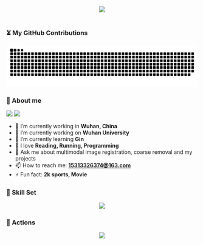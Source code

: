 <!-- 欢迎的图片 -->
<div align="center" ><img order-radius="100px" src="https://media.giphy.com/media/dzaUX7CAG0Ihi/giphy.gif"/></div>
<br>

### ⏳ My GitHub Contributions
<!-- 贪吃蛇代码贡献图 -->
<div align="center"><img src="https://raw.githubusercontent.com/AndrewAndHelen/AndrewAndHelen/master/assets/github-contribution-grid-snake.svg" /></div>

### 🙋 About me
<div style="display: inline-block;"><img src="https://github-readme-stats.vercel.app/api?username=AndrewAndHelen&show_icons=true&bg_color=00000000" /></div>
<div style="display: inline-block;"><img src="https://github-profile-trophy.vercel.app/?username=AndrewAndHelen&show_icons=true&bg_color=00000000" /></div>

- 👯 I’m currently working in **Wuhan, China**
- 🔭 I’m currently working on **Wuhan University**
- 🌱 I’m currently learning **Gin**
- 🤔 I love **Reading, Running, Programming**
- 💬 Ask me about multimodal image registration, coarse removal and my projects
- 📫 How to reach me: **15313326374@163.com**
- ⚡ Fun fact: **2k sports, Movie**

### 🧰 Skill Set
<div align="center">
  <img src="https://skillicons.dev/icons?perline=15&i=github,gitlab,git,twitter,stackoverflow,vscode,vim,python,java,c,cpp,golang,mysql,postgres,md,regex,linux,docker,nginx,qt"/></a>
</div>

### 🚀 Actions
<div align="center"> <img src="https://metrics.lecoq.io/AndrewAndHelen?template=classic&isocalendar=1&base=header%2C%20activity%2C%20community%2C%20repositories%2C%20metadata&base.indepth=false&base.hireable=false&base.skip=false&isocalendar=false&isocalendar.duration=half-year&config.timezone=Asia%2FShanghai"> </div>

<!-- GitHub数据统计 -->

